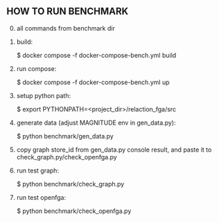 HOW TO RUN BENCHMARK
--------------------

0. all commands from benchmark dir

1. build:
    
    $ docker compose -f docker-compose-bench.yml build

2. run compose:
    
    $  docker compose -f docker-compose-bench.yml up

3. setup python path:
   
   $ export PYTHONPATH=<project_dir>/relaction_fga/src

3. generate data (adjust MAGNITUDE env in gen_data.py):
    
    $ python benchmark/gen_data.py
   
4. copy graph store_id from gen_data.py console result,
   and paste it to check_graph.py/check_openfga.py

5. run test graph:
   
   $ python benchmark/check_graph.py

6. run test openfga:

   $ python benchmark/check_openfga.py